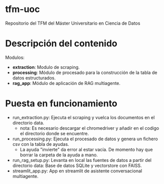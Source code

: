 # tfm-uoc
Repositorio del TFM del Máster Universitario en Ciencia de Datos


# Descripción del contenido

Modulos:
* **extraction**: Modulo de scraping.
* **processing**: Módulo de procesado para la construcción de la tabla de datos estructurados.
* **rag_app**: Módulo de aplicación de RAG multiagente.


# Puesta en funcionamiento

* run_extraction.py: Ejecuta el scraping y vuelca los documentos en el directorio data.
    * nota: Es necesario descargar el chromedriver y añadir en el codigo el directorio donde se encuentre.
* run_processing.py: Ejecuta el procesado de datos y genera un fichero csv con la tabla de ayudas.
    * La ayuda "invierte" da error al estar vacía. De momento hay que borrar la carpeta de la ayuda a mano.  
* run_rag_setup.py: Levanta en local las fuentes de datos a partir del directorio data: Base de datos SQLite y vectorstore con FAISS.
* streamlit_app.py: App en streamlit de asistente conversacional multiagente.